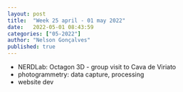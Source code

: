 ```yaml
---
layout: post
title:  "Week 25 april - 01 may 2022"
date:   2022-05-01 08:43:59
categories: ["05-2022"]
author: "Nelson Gonçalves"
published: true
---
```


* NERDLab: Octagon 3D - group visit to Cava de Viriato
* photogrammetry: data capture, processing
* website dev

